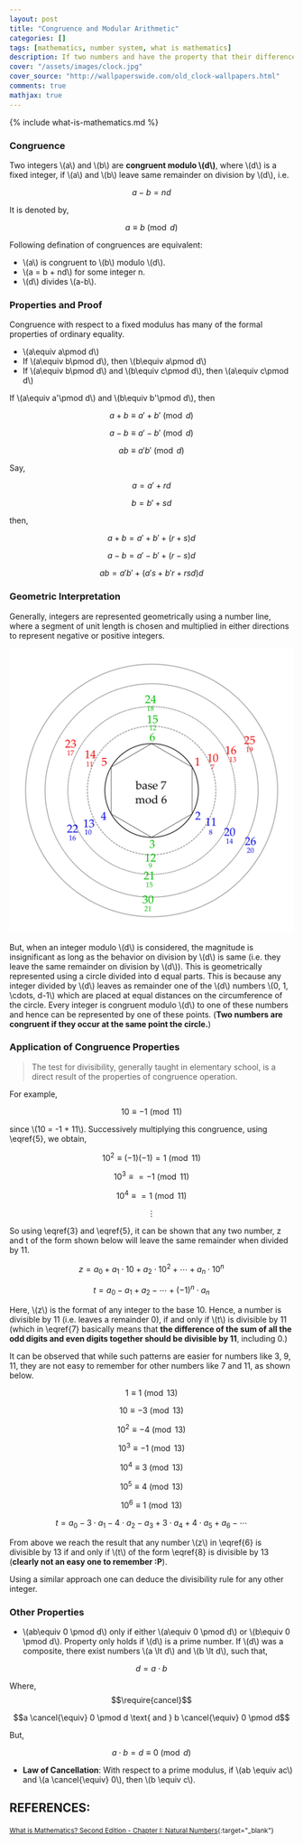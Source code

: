 ```yaml
---
layout: post
title: "Congruence and Modular Arithmetic"
categories: []
tags: [mathematics, number system, what is mathematics]
description: If two numbers and have the property that their difference is integrally divisible by a number (i.e., is an integer), then and are said to be "congruent modulo". 
cover: "/assets/images/clock.jpg"
cover_source: "http://wallpaperswide.com/old_clock-wallpapers.html"
comments: true
mathjax: true
---
```


{% include what-is-mathematics.md %}

### Congruence

Two integers \\(a\\) and \\(b\\) are **congruent modulo \\(d\\)**, where \\(d\\) is a fixed integer, if \\(a\\) and \\(b\\) leave same remainder on division by \\(d\\), i.e.

$$a-b = nd \tag{1} \label{1}$$

It is denoted by,

$$ a\equiv b\pmod d \tag{2} \label{2}$$

Following defination of congruences are equivalent:

* \\(a\\) is congruent to \\(b\\) modulo \\(d\\).
* \\(a = b + nd\\) for some integer n.
* \\(d\\) divides \\(a-b\\).

### Properties and Proof

Congruence with respect to a fixed modulus has many of the formal properties of ordinary equality.

* \\(a\equiv a\pmod d\\)
* If \\(a\equiv b\pmod d\\), then \\(b\equiv a\pmod d\\)
* If \\(a\equiv b\pmod d\\) and \\(b\equiv c\pmod d\\), then \\(a\equiv c\pmod d\\)

If \\(a\equiv a'\pmod d\\) and \\(b\equiv b'\pmod d\\), then

$$a + b\equiv a' + b'\pmod d \tag{3} \label{3}$$

$$a - b\equiv a' - b'\pmod d \tag{4} \label{4}$$

$$ab\equiv a'b'\pmod d \tag{5} \label{5}$$

Say, 

$$ a = a' + rd $$

$$ b = b' + sd $$

then,

$$ a + b = a' + b' + (r+s)d$$

$$ a - b = a' - b' + (r-s)d$$

$$ ab = a'b' + (a's + b'r +rsd)d$$

### Geometric Interpretation

Generally, integers are represented geometrically using a number line, where a segment of unit length is chosen and multiplied in either directions to represent negative or positive integers.

![Geometric Representation of Congruence](/assets/2017-12-20-congruence-and-modulo/fig-1-geometric-representation.svg?raw=true)

But, when an integer modulo \\(d\\) is considered, the magnitude is insignificant as long as the behavior on division by \\(d\\) is same (i.e. they leave the same remainder on division by \\(d\\)). This is geometrically represented using a circle divided into d equal parts. This is because any integer divided by \\(d\\) leaves as remainder one of the \\(d\\) numbers \\(0, 1, \cdots, d-1\\) which are placed at equal distances on the circumference of the circle. Every integer is congruent modulo \\(d\\) to one of these numbers and hence can be represented by one of these points. (**Two numbers are congruent if they occur at the same point the circle.**)

### Application of Congruence Properties

> The test for divisibility, generally taught in elementary school, is a direct result of the properties of congruence operation.

For example, 

$$10 \equiv -1 \pmod{11}$$

since \\(10 = -1 + 11\\). Successively multiplying this congruence, using \eqref{5}, we obtain, 

$$10^2 \equiv (-1)(-1) = 1 \pmod{11}$$

$$10^3 \equiv = -1 \pmod{11}$$

$$10^4 \equiv = 1 \pmod{11}$$

$$\vdots$$

So using \eqref{3} and \eqref{5}, it can be shown that any two number, z and t of the form shown below will leave the same remainder when divided by 11.

$$z = a_0 + a_1\cdot 10 + a_2 \cdot 10^2 + \cdots + a_n \cdot 10^n \tag{6} \label{6} $$

$$t = a_0 - a_1 + a_2 - \cdots + (-1)^n \cdot a_n \tag{7} \label{7} $$

Here, \\(z\\) is the format of any integer to the base 10. Hence, a number is divisible by 11 (i.e. leaves a remainder 0), if and only if \\(t\\) is divisible by 11 (which in \eqref{7} basically means that **the difference of the sum of all the odd digits and even digits together should be divisible by 11**, including 0.)

It can be observed that while such patterns  are easier for numbers like 3, 9, 11, they are not easy to remember for other numbers like 7 and 11, as shown below.

$$1 \equiv 1 \pmod{13}$$ 

$$10 \equiv -3 \pmod{13}$$ 

$$10^2 \equiv -4 \pmod{13}$$

$$10^3 \equiv -1 \pmod{13}$$

$$10^4 \equiv 3 \pmod{13}$$

$$10^5 \equiv 4 \pmod{13}$$

$$10^6 \equiv 1 \pmod{13}$$

$$t = a_0 - 3 \cdot a_1 - 4 \cdot a_2 - a_3 + 3 \cdot a_4 + 4 \cdot a_5 + a_6 - \cdots \tag{8} \label{8} $$

From above we reach the result that any number \\(z\\) in \eqref{6} is divisible by 13 if and only if \\(t\\) of the form \eqref{8} is divisible by 13 (**clearly not an easy one to remember :P**).

Using a similar approach one can deduce the divisibility rule for any other integer.

### Other Properties

* \\(ab\equiv 0 \pmod d\\) only if either \\(a\equiv 0 \pmod d\\) or \\(b\equiv 0 \pmod d\\). Property only holds if \\(d\\) is a prime number. If \\(d\\) was a composite, there exist numbers \\(a \lt d\\) and \\(b \lt d\\), such that,

$$d = a\cdot b$$

Where,
$$\require{cancel}$$

$$a \cancel{\equiv} 0 \pmod d \text{ and } b \cancel{\equiv} 0 \pmod d$$

But,

$$ a \cdot b = d \equiv 0 \pmod d$$

* **Law of Cancellation**: With respect to a prime modulus, if \\(ab \equiv ac\\) and \\(a \cancel{\equiv} 0\\), then \\(b \equiv c\\).

## REFERENCES:

<small>[What is Mathematics? Second Edition - Chapter I: Natural Numbers](https://drive.google.com/open?id=0BxedRvE84NXkSy1sdzJKNDlHZGM){:target="_blank"}</small>
